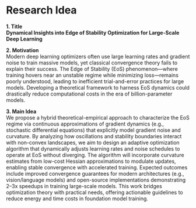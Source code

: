 # Research Idea

**1. Title**  
**Dynamical Insights into Edge of Stability Optimization for Large-Scale Deep Learning**

**2. Motivation**  
Modern deep learning optimizers often use large learning rates and gradient noise to train massive models, yet classical convergence theory fails to explain their success. The Edge of Stability (EoS) phenomenon—where training hovers near an unstable regime while minimizing loss—remains poorly understood, leading to inefficient trial-and-error practices for large models. Developing a theoretical framework to harness EoS dynamics could drastically reduce computational costs in the era of billion-parameter models.

**3. Main Idea**  
We propose a hybrid theoretical-empirical approach to characterize the EoS regime via continuous approximations of gradient dynamics (e.g., stochastic differential equations) that explicitly model gradient noise and curvature. By analyzing how oscillations and stability boundaries interact with non-convex landscapes, we aim to design an adaptive optimization algorithm that dynamically adjusts learning rates and noise schedules to operate at EoS without diverging. The algorithm will incorporate curvature estimates from low-cost Hessian approximations to modulate updates, enabling stable convergence with accelerated training. Expected outcomes include improved convergence guarantees for modern architectures (e.g., vision/language models) and open-source implementations demonstrating 2–3x speedups in training large-scale models. This work bridges optimization theory with practical needs, offering actionable guidelines to reduce energy and time costs in foundation model training.